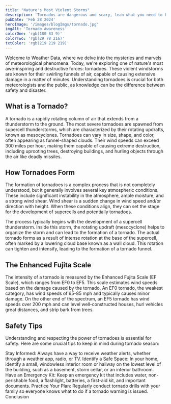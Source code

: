 ```yaml
---
title: "Nature's Most Violent Storms"
description: 'Tornados are dangerous and scary, lean what you need to know to keep your family safe.'
pubDate: 'Feb 28 2024'
heroImage: '/images/blogImgs/tornado.jpg'
imgAlt: 'Tornado Awareness'
colorOne: 'rgb(180 83 9)'
colorTwo: 'rgb(29 78 216)'
txtColor: 'rgb(219 219 219)'
---
```


Welcome to Weather Data, where we delve into the mysteries and marvels of meteorological phenomena. Today, we're exploring one of nature's most awe-inspiring and destructive forces: tornadoes. These violent windstorms are known for their swirling funnels of air, capable of causing extensive damage in a matter of minutes. Understanding tornadoes is crucial for both meteorologists and the public, as knowledge can be the difference between safety and disaster.

## What is a Tornado?

A tornado is a rapidly rotating column of air that extends from a thunderstorm to the ground. The most severe tornadoes are spawned from supercell thunderstorms, which are characterized by their rotating updrafts, known as mesocyclones. Tornadoes can vary in size, shape, and color, often appearing as funnel-shaped clouds. Their wind speeds can exceed 300 miles per hour, making them capable of causing extreme destruction, including uprooting trees, destroying buildings, and hurling objects through the air like deadly missiles.

## How Tornadoes Form

The formation of tornadoes is a complex process that is not completely understood, but it generally involves several key atmospheric conditions. These include significant instability in the atmosphere, ample moisture, and a strong wind shear. Wind shear is a sudden change in wind speed and/or direction with height. When these conditions align, they can set the stage for the development of supercells and potentially tornadoes.

The process typically begins with the development of a supercell thunderstorm. Inside this storm, the rotating updraft (mesocyclone) helps to organize the storm and can lead to the formation of a tornado. The actual tornado forms as a result of intense rotation at the base of the supercell, often marked by a lowering cloud base known as a wall cloud. This rotation can tighten and intensify, leading to the formation of a tornado funnel.

## The Enhanced Fujita Scale

The intensity of a tornado is measured by the Enhanced Fujita Scale (EF Scale), which ranges from EF0 to EF5. This scale estimates wind speeds based on the damage caused by the tornado. An EF0 tornado, the weakest category, has wind speeds of 65-85 mph and typically causes minor damage. On the other end of the spectrum, an EF5 tornado has wind speeds over 200 mph and can level well-constructed houses, hurl vehicles great distances, and strip bark from trees.

## Safety Tips

Understanding and respecting the power of tornadoes is essential for safety. Here are some crucial tips to keep in mind during tornado season:

Stay Informed: Always have a way to receive weather alerts, whether through a weather app, radio, or TV.
Identify a Safe Space: In your home, identify a small, windowless interior room or hallway on the lowest level of the building, such as a basement, storm cellar, or an interior bathroom.
Have an Emergency Kit: Keep an emergency kit that includes water, non-perishable food, a flashlight, batteries, a first-aid kit, and important documents.
Practice Your Plan: Regularly conduct tornado drills with your family so everyone knows what to do if a tornado warning is issued.
Conclusion
